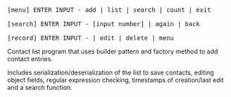 <pre>[menu] ENTER INPUT - add | list | search | count | exit

[search] ENTER INPUT - [input number] | again | back

[record] ENTER INPUT - | edit | delete | menu</pre>

Contact list program that uses builder pattern and factory method to add contact entries.

Includes serialization/deserialization of the list to save contacts, editing object fields, regular expression checking, timestamps of creation/last edit and a search function.